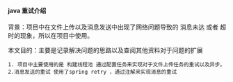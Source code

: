 #### java 重试介绍

背景：项目中在文件上传以及消息发送中出现了网络问题导致的 消息未达 或者 超时的现象，所以在项目中使用。

本文目的：主要是记录解决问题的思路以及查阅其他资料对于问题的扩展

	1. 项目中主要使用的是 构建线程池 通过配置任务来实现对于文件上传任务的重试以及异步。
    2.消息发送的重试 使用了spring retry ，通过注解来实现消息的重试
